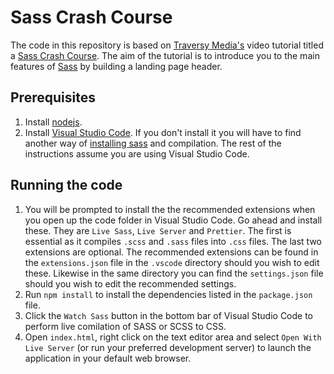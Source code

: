 # Sass Crash Course

The code in this repository is based on [Traversy Media's](https://www.traversymedia.com/) video tutorial titled a [Sass Crash Course](https://www.youtube.com/watch?v=nu5mdN2JIwM).  The aim of the tutorial is to introduce you to the main features of [Sass](https://sass-lang.com) by building a landing page header.

## Prerequisites

1. Install [nodejs](https://nodejs.org/).
2. Install [Visual Studio Code](https://code.visualstudio.com/download). If you don't install it you will have to find another way of [installing sass](https://sass-lang.com/install) and compilation. The rest of the instructions assume you are using Visual Studio Code.

## Running the code

1. You will be prompted to install the the recommended extensions when you open up the code folder in Visual Studio Code. Go ahead and install these. They are `Live Sass`, `Live Server` and `Prettier`. The first is essential as it compiles `.scss` and `.sass` files into `.css` files. The last two extensions are optional. The recommended extensions can be found in the `extensions.json` file in the `.vscode` directory should you wish to edit these. Likewise in the same directory you can find the `settings.json` file should you wish to edit the recommended settings.
2. Run ```npm install``` to install the dependencies listed in the `package.json` file.
3. Click the `Watch Sass` button in the bottom bar of Visual Studio Code to perform live comilation of SASS or SCSS to CSS.
4. Open `index.html`, right click on the text editor area and select `Open With Live Server` (or run your preferred development server) to launch the application in your default web browser.
